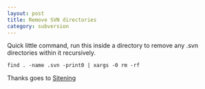 ```yaml
---
layout: post
title: Remove SVN directories
category: subversion
---
```


Quick little command, run this inside a directory to remove any .svn directories within it recursively.

    find . -name .svn -print0 | xargs -0 rm -rf

Thanks goes to [Sitening](http://sitening.com/blog/2007/04/03/os-x-finder-plugin-to-remove-svn-directories/)
